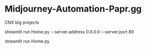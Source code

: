 # Midjourney-Automation-Papr.gg
 CNX big projects

streamlit run Home.py --server.address 0.0.0.0 --server.port 80

streamlit run Home.py